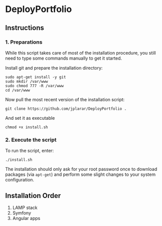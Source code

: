 # DeployPortfolio

## Instructions

### 1. Preparations
While this script takes care of most of the installation procedure, you still need to type some commands manually to get it started.

Install git and prepare the installation directory:

	sudo apt-get install -y git
	sudo mkdir /var/www
	sudo chmod 777 -R /var/www
	cd /var/www

Now pull the most recent version of the installation script:

	git clone https://github.com/jplarar/DeployPortfolio .

And set it as executable

	chmod +x install.sh

### 2. Execute the script
To run the script, enter:

	./install.sh

The installation should only ask for your root password once to download packages (via `apt-get`) and perform some slight changes to your system configuration.

## Installation Order
1. LAMP stack
2. Symfony
3. Angular apps